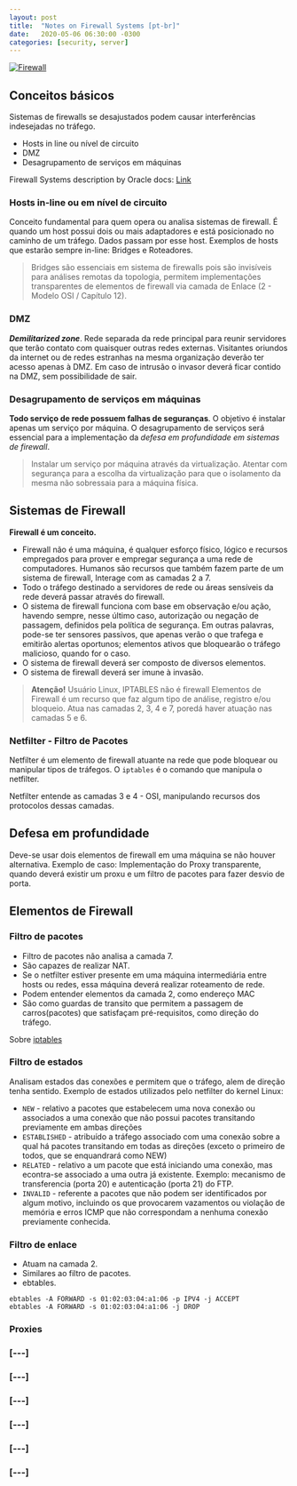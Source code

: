 ```yaml
---
layout: post
title:  "Notes on Firewall Systems [pt-br]"
date:   2020-05-06 06:30:00 -0300
categories: [security, server]
---
```


[![Firewall](https://image.flaticon.com/icons/png/128/2059/2059030.png)](https://blog.evttenorio.com/security/server/2020/05/06/sysfirewalls.html)

## Conceitos básicos
Sistemas de firewalls se desajustados podem causar interferências indesejadas no tráfego.

  - Hosts in line ou nível de circuito
  - DMZ
  - Desagrupamento de serviços em máquinas
  
Firewall Systems description by Oracle docs: [Link](https://docs.oracle.com/cd/E19253-01/816-4557/concept-25/index.html)

### Hosts in-line ou em nível de circuito

Conceito fundamental para quem opera ou analisa sistemas de firewall. É quando um host possui dois ou mais adaptadores e está posicionado no caminho de um tráfego. Dados passam por esse host. Exemplos de hosts que estarão sempre in-line: Bridges e Roteadores.

> Bridges são essenciais em sistema de firewalls pois são invisíveis para análises remotas da topologia, permitem implementações transparentes de elementos de firewall via camada de Enlace (2 - Modelo OSI / Capítulo 12).

### DMZ

***Demilitarized zone***. Rede separada da rede principal para reunir servidores que terão contato com quaisquer outras redes externas. Visitantes oriundos da internet ou de redes estranhas na mesma organização deverão ter acesso apenas à DMZ.
Em caso de intrusão o invasor deverá ficar contido na DMZ, sem possibilidade de sair.

### Desagrupamento de serviços em máquinas

**Todo serviço de rede possuem falhas de seguranças**. O objetivo é instalar apenas um serviço por máquina. O desagrupamento de serviços será essencial para a implementação da *defesa em profundidade em sistemas de firewall*. 

> Instalar um serviço por máquina através da virtualização. Atentar com segurança para a escolha da virtualização para que o isolamento da mesma não sobressaia para a máquina física.


## Sistemas de Firewall
**Firewall é um conceito.** 

  - Firewall não é uma máquina, é qualquer esforço físico, lógico e recursos empregados para prover e empregar segurança a uma rede de computadores. Humanos são recursos que também fazem parte de um sistema de firewall, Interage com as camadas 2 a 7.
  - Todo o tráfego destinado a servidores de rede ou áreas sensíveis da rede deverá passar através do firewall.
  - O sistema de firewall funciona com base em observação e/ou ação, havendo sempre, nesse último caso, autorização ou negação de passagem, definidos pela política de segurança. Em outras palavras, pode-se ter sensores passivos, que apenas verão o que trafega e emitirão alertas oportunos; elementos ativos que bloquearão o tráfego malicioso, quando for o caso.
  - O sistema de firewall deverá ser composto de diversos elementos.
  - O sistema de firewall deverá ser imune à invasão.
  
> **Atenção!** Usuário Linux, IPTABLES não é firewall
> Elementos de Firewall é um recurso que faz algum tipo de análise, registro e/ou bloqueio. Atua nas camadas 2, 3, 4 e 7, poredá haver atuação nas camadas 5 e 6.

### Netfilter - Filtro de Pacotes
Netfilter é um elemento de firewall atuante na rede que pode bloquear ou manipular tipos de tráfegos. O ```iptables``` é o comando que manipula o netfilter.

Netfilter entende as camadas 3 e 4 - OSI, manipulando recursos dos protocolos dessas camadas.

## Defesa em profundidade

Deve-se usar dois elementos de firewall em uma máquina se não houver alternativa. Exemplo de caso: Implementação do Proxy transparente, quando deverá existir um proxu e um filtro de pacotes para fazer desvio de porta.

## Elementos de Firewall

### Filtro de pacotes
- Filtro de pacotes não analisa a camada 7.
- São capazes de realizar NAT.
- Se o netfilter estiver presente em uma máquina intermediária entre hosts ou redes, essa máquina deverá realizar roteamento de rede.
- Podem entender elementos da camada 2, como endereço MAC
- São como guardas de transito que permitem a passagem de carros(pacotes) que satisfaçam pré-requisitos, como direção do tráfego.

Sobre [iptables](https://blog.evttenorio.com/)

### Filtro de estados
Analisam estados das conexões e permitem que o tráfego, alem de direção tenha sentido.
Exemplo de estados utilizados pelo netfilter do kernel Linux:
- ```NEW``` - relativo a pacotes que estabelecem uma nova conexão ou associados a uma conexão que não possui pacotes transitando previamente em ambas direções
- ```ESTABLISHED``` - atribuído a tráfego associado com uma conexão sobre a qual há pacotes transitando em todas as direções (exceto o primeiro de todos, que se enquandrará como NEW)
- ```RELATED``` - relativo a um pacote que está iniciando uma conexão, mas econtra-se associado a uma outra já existente. Exemplo: mecanismo de transferencia (porta 20) e autenticação (porta 21) do FTP.
- ```INVALID``` - referente a pacotes que não podem ser identificados por algum motivo, incluindo os que provocarem vazamentos ou violação de memória e erros ICMP que não correspondam a nenhuma conexão previamente conhecida.

### Filtro de enlace
- Atuam na camada 2.
- Similares ao filtro de pacotes.
- ebtables.
```
ebtables -A FORWARD -s 01:02:03:04:a1:06 -p IPV4 -j ACCEPT
ebtables -A FORWARD -s 01:02:03:04:a1:06 -j DROP
```

### Proxies


### [---]

### [---]

### [---]

### [---]

### [---]

### [---]
